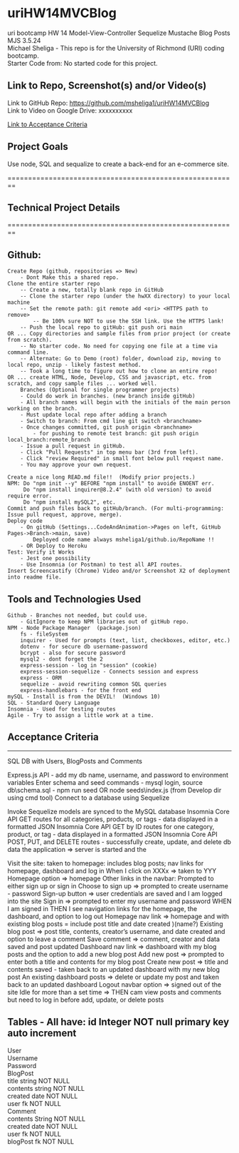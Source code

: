 # uriHW14MVCBlog  
uri bootcamp HW 14 Model-View-Controller Sequelize Mustache Blog Posts MJS 3.5.24  
Michael Sheliga - This repo is for the University of Richmond (URI) coding bootcamp.  
Starter Code from: No started code for this project.  

## Link to Repo, Screenshot(s) and/or Video(s)  
Link to GitHub Repo: https://github.com/msheliga1/uriHW14MVCBlog      
Link to Video on Google Drive:  xxxxxxxxxx  
<!---  Link to deployed github.io site. https://msheliga1.github.io/uriHW9NodeReadmeGen --->  
<!-- Link to Video on GitHub [Link](./examples/hw10LogoGenSheliga.webm)   Note that this video may be too large to play in  GitHub, so you will need to download and play from your computer. WindowsMediaPlayer worked for me.  -->

[Link to Acceptance Criteria ](#acceptance-criteria)   

## Project Goals     
Use node, SQL and sequalize to create a back-end for an e-commerce site.  

========================================================   
## Technical Project Details    
========================================================    
## Github:   
    Create Repo (github, repositories => New)   
        - Dont Make this a shared repo.  
    Clone the entire starter repo  
        -- Create a new, totally blank repo in GitHub  
        -- Clone the starter repo (under the hwXX directory) to your local machine  
        -- Set the remote path: git remote add <ori> <HTTPS path to remove>   
            -- Be 100% sure NOT to use the SSH link. Use the HTTPS lank!  
        -- Push the local repo to gitHub: git push ori main   
    OR ... Copy directories and sample files from prior project (or create from scratch).  
        -- No starter code. No need for copying one file at a time via command line.  
        -- Alternate: Go to Demo (root) folder, download zip, moving to local repo, unzip - likely fastest method.     
        -- Took a long time to figure out how to clone an entire repo!
    OR ... create HTML, Node, Develop, CSS and javascript, etc. from scratch, and copy sample files ... worked well.
        Branches (Optional for single programmer projects)  
        - Could do work in branches. (new branch inside gitHub)    
        - All branch names will begin with the initials of the main person working on the branch.  
        - Must update local repo after adding a branch  
        - Switch to branch: From cmd line git switch <branchname>   
        - Once changes committed, git push origin <branchname>  
            - for pushing to remote test branch: git push origin local_branch:remote_branch  
        - Issue a pull request in gitHub.  
        - Click "Pull Requests" in top menu bar (3rd from left).  
        - Click "review Required" in small font below pull request name.  
        - You may approve your own request.  

    Create a nice long READ.md file!!  (Modify prior projects.)   
    NPM: Do "npm init --y" BEFORE "npm install" to avoide ENOENT err.
         Do "npm install inquirer@8.2.4" (with old version) to avoid require error.
         Do "npm install mySQL2", etc. 
    Commit and push files back to gitHub/branch. (For multi-programming: Issue pull request, approve, merge).  
    Deploy code  
        - On gitHub (Settings...CodeAndAnimation->Pages on left, GitHub Pages->Branch->main, save)  
            Deployed code name always msheliga1/github.io/RepoName !!  
        - OR Deploy to Heroku
    Test: Verify it Works
        - Jest one possibility
        - Use Insomnia (or Postman) to test all API routes.   
    Insert Screencastify (Chrome) Video and/or Screenshot X2 of deployment into readme file. 
  
## Tools and Technologies Used   
    Github - Branches not needed, but could use.  
        - GitIgnore to keep NPM libraries out of gitHub repo.  
    NPM - Node Package Manager  (package.json)
        fs - fileSystem    
        inquirer - Used for prompts (text, list, checkboxes, editor, etc.)   
        dotenv - for secure db username-password  
        bcrypt - also for secure password  
        mysql2 - dont forget the 2  
        express-session - log in "session" (cookie)
        express-session-sequelize - Connects session and express
        express - ORM  
        sequelize - avoid rewriting common SQL queries
        express-handlebars - for the front end
    mySQL - Install is from the DEVIL!  (Windows 10)
    SQL - Standard Query Language 
    Insomnia - Used for testing routes
    Agile - Try to assign a little work at a time.   

## Acceptance Criteria   
-----------------------   
SQL DB with Users, BlogPosts and Comments  

Express.js API - add my db name, username, and password to environment variables
Enter schema and seed commands
    - mysql login, source db\schema.sql
    - npm run seed OR node seeds\index.js (from Develop dir using cmd tool)
Connect to a database using Sequelize  

Invoke  Sequelize models are synced to the MySQL database
Insomnia Core API GET routes for all categories, products, or tags - data displayed in a formatted JSON
Insomnia Core API GET by ID routes for one category, product, or tag - data displayed in a formatted JSON
Insomnia Core API POST, PUT, and DELETE routes - successfully create, update, and delete db data the application => server is started and the

Visit the site: taken to homepage: includes blog posts; nav links for homepage, dashboard and log in
When I click on XXXx => taken to YYY
Homepage option => homepage
Other links in the navbar: Prompted to either sign up or sign in
Choose to sign up => prompted to create username - password
Sign-up button => user credentials are saved and I am logged into the site
Sign in => prompted to enter my username and password
WHEN I am signed in THEN I see navigation links for the homepage, the dashboard, and option to log out
Homepage nav link => homepage and with existing blog posts = include post title and date created )(name?)
Existing blog post => post title, contents, creator’s username, and date created and option to leave a comment
Save comment => comment, creator and data saved and post updated
Dashboard nav link => dashboard with my blog posts and the option to add a new blog post
Add new post => prompted to enter both a title and contents for my blog post
Create new post => title and contents saved - taken back to an updated dashboard with my new blog post
An existing dashboard posts => delete or update my post and taken back to an updated dashboard
Logout navbar option => signed out of the site
Idle for more than a set time => THEN cam view posts and comments but need to log in before add, update, or delete posts

Tables  - All have:  id Integer     NOT null    primary key    auto increment
-------------  
User  
    Username  
    Password  
BlogPost  
    title       string  NOT NULL  
    contents    string  NOT NULL  
    created     date    NOT NULL  
    user        fk      NOT NULL  
Comment  
    contents String     NOT NULL  
    created     date    NOT NULL  
    user        fk      NOT NULL  
    blogPost    fk      NOT NULL  

